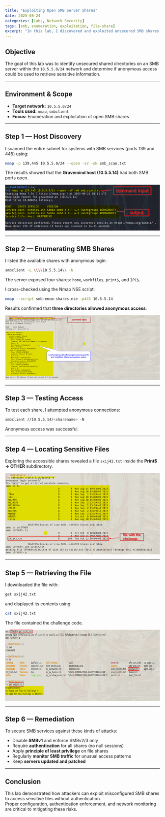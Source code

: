 ```yaml
---
title: "Exploiting Open SMB Server Shares"
date: 2025-08-24
categories: [Labs, Network Security]
tags: [smb, enumeration, exploitation, file-share]
excerpt: "In this lab, I discovered and exploited unsecured SMB shares to access sensitive files without authentication."
---
```


## Objective
The goal of this lab was to identify unsecured shared directories on an SMB server within the `10.5.5.0/24` network and determine if anonymous access could be used to retrieve sensitive information.

---

## Environment & Scope
- **Target network:** `10.5.5.0/24`
- **Tools used:** `nmap`, `smbclient`
- **Focus:** Enumeration and exploitation of open SMB shares

---

## Step 1 — Host Discovery
I scanned the entire subnet for systems with SMB services (ports 139 and 445) using:

```bash
nmap -p 139,445 10.5.5.0/24 --open -sV -oN smb_scan.txt
```

The results showed that the **Gravemind host (10.5.5.14)** had both SMB ports open.

![Nmap scan results](/assets/images/labs/smb-exploit/nmapscan.jpg.png)

---

## Step 2 — Enumerating SMB Shares
I listed the available shares with anonymous login:

```bash
smbclient -L \\\\10.5.5.14\\ -N
```

The server exposed four shares: `home`, `workfiles`, `print$`, and `IPC$`.

I cross-checked using the Nmap NSE script:

```bash
nmap --script smb-enum-shares.nse -p445 10.5.5.14
```

Results confirmed that **three directories allowed anonymous access**.

![SMB share enumeration](/assets/images/labs/smb-exploit/nmapnse.jpg.png)

---

## Step 3 — Testing Access
To test each share, I attempted anonymous connections:

```bash
smbclient //10.5.5.14/<sharename> -N
```

Anonymous access was successful.

---

## Step 4 — Locating Sensitive Files
Exploring the accessible shares revealed a file `sxij42.txt` inside the **Print$ → OTHER** subdirectory.

![SMB file discovery](/assets/images/labs/smb-exploit/printshare.jpg.png)

---

## Step 5 — Retrieving the File
I downloaded the file with:

```bash
get sxij42.txt
```

and displayed its contents using:

```bash
cat sxij42.txt
```

The file contained the challenge code.

![Viewing file contents](/assets/images/labs/smb-exploit/file.jpg.png)

---

## Step 6 — Remediation
To secure SMB services against these kinds of attacks:

- Disable **SMBv1** and enforce SMBv2/3 only  
- Require **authentication** for all shares (no null sessions)  
- Apply **principle of least privilege** on file shares  
- Regularly **monitor SMB traffic** for unusual access patterns  
- Keep **servers updated and patched**  

---

## Conclusion
This lab demonstrated how attackers can exploit misconfigured SMB shares to access sensitive files without authentication.  
Proper configuration, authentication enforcement, and network monitoring are critical to mitigating these risks.
